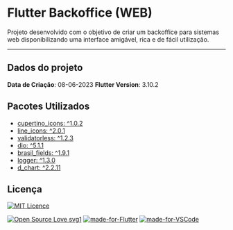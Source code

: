 # Flutter Backoffice (WEB)

Projeto desenvolvido com o objetivo de criar um backoffice para sistemas web disponibilizando uma interface amigável, rica e de fácil utilização.

----

## Dados do projeto

**Data de Criação**: 08-06-2023
**Flutter Version**: 3.10.2

## Pacotes Utilizados

- [cupertino_icons: ^1.0.2](https://pub.dev/packages/cupertino_icons)
- [line_icons: ^2.0.1](https://pub.dev/packages/line_icons)
- [validatorless: ^1.2.3](https://pub.dev/packages/validatorless)
- [dio: ^5.1.1](https://pub.dev/packages?q=dio)
- [brasil_fields: ^1.9.1](https://pub.dev/packages/brasil_fields)
- [logger: ^1.3.0](https://pub.dev/packages/logger)
- [d_chart: ^2.2.11](https://pub.dev/packages?q=d_chart)

## Licença

[![MIT Licence](https://badges.frapsoft.com/os/mit/mit.png?v=103)](https://opensource.org/licenses/mit-license.php)

[![Open Source Love svg1](https://badges.frapsoft.com/os/v1/open-source.svg?v=103)](https://github.com/ellerbrock/open-source-badges/) [![made-for-Flutter](https://img.shields.io/badge/Made%20for-Flutter-1f425f.svg)](https://flutter.dev/) [![made-for-VSCode](https://img.shields.io/badge/Made%20for-VSCode-1f425f.svg)](https://code.visualstudio.com/)
